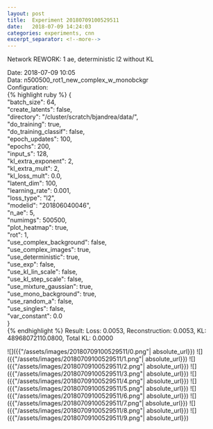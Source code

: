 ```yaml
---
layout: post
title:  Experiment 20180709100529511
date:   2018-07-09 14:24:03
categories: experiments, cnn
excerpt_separator: <!--more-->
---
```

Network REWORK: 1 ae, deterministic l2 without KL  

 <!--more-->
Date: 2018-07-09 10:05  
Data: n500500_rot1_new_complex_w_monobckgr  
Configuration:   
{% highlight ruby %}
{  
    "batch_size": 64,   
    "create_latents": false,   
    "directory": "/cluster/scratch/bjandrea/data/",   
    "do_training": true,   
    "do_training_classif": false,   
    "epoch_updates": 100,   
    "epochs": 200,   
    "input_s": 128,   
    "kl_extra_exponent": 2,   
    "kl_extra_mult": 2,   
    "kl_loss_mult": 0.0,   
    "latent_dim": 100,   
    "learning_rate": 0.001,   
    "loss_type": "l2",   
    "modelid": "201806040046",   
    "n_ae": 5,   
    "numimgs": 500500,   
    "plot_heatmap": true,   
    "rot": 1,   
    "use_complex_background": false,   
    "use_complex_images": true,   
    "use_deterministic": true,   
    "use_exp": false,   
    "use_kl_lin_scale": false,   
    "use_kl_step_scale": false,   
    "use_mixture_gaussian": true,   
    "use_mono_background": true,   
    "use_random_a": false,   
    "use_singles": false,   
    "var_constant": 0.0  
}  
{% endhighlight %}
Result: Loss: 0.0053, Reconstruction: 0.0053, KL: 48968072110.0800, Total KL: 0.0000  

![]({{"/assets/images/20180709100529511/0.png"| absolute_url}})
![]({{"/assets/images/20180709100529511/1.png"| absolute_url}})
![]({{"/assets/images/20180709100529511/2.png"| absolute_url}})
![]({{"/assets/images/20180709100529511/3.png"| absolute_url}})
![]({{"/assets/images/20180709100529511/4.png"| absolute_url}})
![]({{"/assets/images/20180709100529511/5.png"| absolute_url}})
![]({{"/assets/images/20180709100529511/6.png"| absolute_url}})
![]({{"/assets/images/20180709100529511/7.png"| absolute_url}})
![]({{"/assets/images/20180709100529511/8.png"| absolute_url}})
![]({{"/assets/images/20180709100529511/9.png"| absolute_url}})
